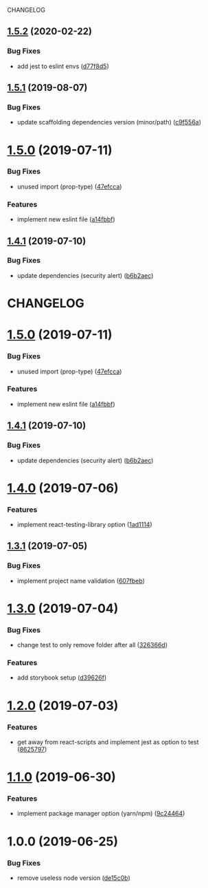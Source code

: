 CHANGELOG

## [1.5.2](https://github.com/raulfdm/generator-react-component-library/compare/v1.5.1...v1.5.2) (2020-02-22)


### Bug Fixes

* add jest to eslint envs ([d77f8d5](https://github.com/raulfdm/generator-react-component-library/commit/d77f8d5))

## [1.5.1](https://github.com/raulfdm/generator-react-component-library/compare/v1.5.0...v1.5.1) (2019-08-07)


### Bug Fixes

* update scaffolding dependencies version (minor/path) ([c9f556a](https://github.com/raulfdm/generator-react-component-library/commit/c9f556a))

# [1.5.0](https://github.com/raulfdm/generator-react-component-library/compare/v1.4.1...v1.5.0) (2019-07-11)

### Bug Fixes

- unused import (prop-type) ([47efcca](https://github.com/raulfdm/generator-react-component-library/commit/47efcca))

### Features

- implement new eslint file ([a14fbbf](https://github.com/raulfdm/generator-react-component-library/commit/a14fbbf))

## [1.4.1](https://github.com/raulfdm/generator-react-component-library/compare/v1.4.0...v1.4.1) (2019-07-10)

### Bug Fixes

- update dependencies (security alert) ([b6b2aec](https://github.com/raulfdm/generator-react-component-library/commit/b6b2aec))

# CHANGELOG

# [1.5.0](https://github.com/raulfdm/generator-react-component-library/compare/v1.4.1...v1.5.0) (2019-07-11)

### Bug Fixes

- unused import (prop-type) ([47efcca](https://github.com/raulfdm/generator-react-component-library/commit/47efcca))

### Features

- implement new eslint file ([a14fbbf](https://github.com/raulfdm/generator-react-component-library/commit/a14fbbf))

## [1.4.1](https://github.com/raulfdm/generator-react-component-library/compare/v1.4.0...v1.4.1) (2019-07-10)

### Bug Fixes

- update dependencies (security alert) ([b6b2aec](https://github.com/raulfdm/generator-react-component-library/commit/b6b2aec))

# [1.4.0](https://github.com/raulfdm/generator-react-component-library/compare/v1.3.1...v1.4.0) (2019-07-06)

### Features

- implement react-testing-library option ([1ad1114](https://github.com/raulfdm/generator-react-component-library/commit/1ad1114))

## [1.3.1](https://github.com/raulfdm/generator-react-component-library/compare/v1.3.0...v1.3.1) (2019-07-05)

### Bug Fixes

- implement project name validation ([607fbeb](https://github.com/raulfdm/generator-react-component-library/commit/607fbeb))

# [1.3.0](https://github.com/raulfdm/generator-react-component-library/compare/v1.2.0...v1.3.0) (2019-07-04)

### Bug Fixes

- change test to only remove folder after all ([326366d](https://github.com/raulfdm/generator-react-component-library/commit/326366d))

### Features

- add storybook setup ([d39626f](https://github.com/raulfdm/generator-react-component-library/commit/d39626f))

# [1.2.0](https://github.com/raulfdm/generator-react-component-library/compare/v1.1.0...v1.2.0) (2019-07-03)

### Features

- get away from react-scripts and implement jest as option to test ([8625797](https://github.com/raulfdm/generator-react-component-library/commit/8625797))

# [1.1.0](https://github.com/raulfdm/generator-react-component-library/compare/v1.0.0...v1.1.0) (2019-06-30)

### Features

- implement package manager option (yarn/npm) ([9c24464](https://github.com/raulfdm/generator-react-component-library/commit/9c24464))

# 1.0.0 (2019-06-25)

### Bug Fixes

- remove useless node version ([de15c0b](https://github.com/raulfdm/generator-react-component-library/commit/de15c0b))
